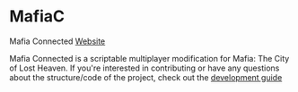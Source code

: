 # MafiaC
Mafia Connected
[Website](https://mafiaconnected.com)

Mafia Connected is a scriptable multiplayer modification for Mafia: The City of Lost Heaven.
If you're interested in contributing or have any questions about the structure/code of the project, check out the [development guide](https://github.com/mafiaconnected/MafiaC/blob/main/DEVGUIDE.md)
